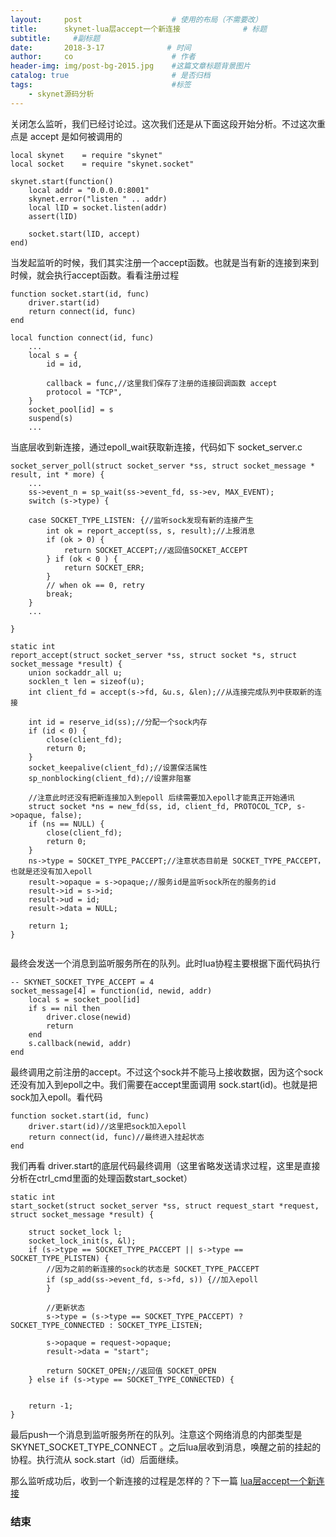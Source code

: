 ```yaml
---
layout:     post                    # 使用的布局（不需要改）
title:      skynet-lua层accept一个新连接              # 标题 
subtitle:     #副标题
date:       2018-3-17              # 时间
author:     co                      # 作者
header-img: img/post-bg-2015.jpg    #这篇文章标题背景图片
catalog: true                       # 是否归档
tags:                               #标签
    - skynet源码分析
---
```


关闭怎么监听，我们已经讨论过。这次我们还是从下面这段开始分析。不过这次重点是 accept 是如何被调用的
```
local skynet    = require "skynet"
local socket    = require "skynet.socket"

skynet.start(function()
    local addr = "0.0.0.0:8001"
    skynet.error("listen " .. addr)
    local lID = socket.listen(addr)
    assert(lID)

    socket.start(lID, accept)
end)
```
当发起监听的时候，我们其实注册一个accept函数。也就是当有新的连接到来到时候，就会执行accept函数。看看注册过程
```
function socket.start(id, func)
	driver.start(id)
	return connect(id, func)
end

local function connect(id, func)
	...	
	local s = {
		id = id,
	
		callback = func,//这里我们保存了注册的连接回调函数 accept
		protocol = "TCP",
	}
	socket_pool[id] = s
	suspend(s)
	...

```
当底层收到新连接，通过epoll_wait获取新连接，代码如下 socket_server.c
```
socket_server_poll(struct socket_server *ss, struct socket_message * result, int * more) {
	...
	ss->event_n = sp_wait(ss->event_fd, ss->ev, MAX_EVENT);
	switch (s->type) {

	case SOCKET_TYPE_LISTEN: {//监听sock发现有新的连接产生
		int ok = report_accept(ss, s, result);//上报消息
		if (ok > 0) {
			return SOCKET_ACCEPT;//返回值SOCKET_ACCEPT
		} if (ok < 0 ) {
			return SOCKET_ERR;
		}
		// when ok == 0, retry
		break;
	}
	...

}

static int
report_accept(struct socket_server *ss, struct socket *s, struct socket_message *result) {
	union sockaddr_all u;
	socklen_t len = sizeof(u);
	int client_fd = accept(s->fd, &u.s, &len);//从连接完成队列中获取新的连接

	int id = reserve_id(ss);//分配一个sock内存
	if (id < 0) {
		close(client_fd);
		return 0;
	}
	socket_keepalive(client_fd);//设置保活属性
	sp_nonblocking(client_fd);//设置非阻塞
	
	//注意此时还没有把新连接加入到epoll 后续需要加入epoll才能真正开始通讯
	struct socket *ns = new_fd(ss, id, client_fd, PROTOCOL_TCP, s->opaque, false);
	if (ns == NULL) {
		close(client_fd);
		return 0;
	}
	ns->type = SOCKET_TYPE_PACCEPT;//注意状态目前是 SOCKET_TYPE_PACCEPT，也就是还没有加入epoll
	result->opaque = s->opaque;//服务id是监听sock所在的服务的id
	result->id = s->id;
	result->ud = id;
	result->data = NULL;

	return 1;
}


```
最终会发送一个消息到监听服务所在的队列。此时lua协程主要根据下面代码执行
```
-- SKYNET_SOCKET_TYPE_ACCEPT = 4
socket_message[4] = function(id, newid, addr)
	local s = socket_pool[id]
	if s == nil then
		driver.close(newid)
		return
	end
	s.callback(newid, addr)
end
```
最终调用之前注册的accept。不过这个sock并不能马上接收数据，因为这个sock还没有加入到epoll之中。我们需要在accept里面调用 sock.start(id)。也就是把sock加入epoll。看代码
```
function socket.start(id, func)
	driver.start(id)//这里把sock加入epoll
	return connect(id, func)//最终进入挂起状态
end

```
我们再看 driver.start的底层代码最终调用（这里省略发送请求过程，这里是直接分析在ctrl_cmd里面的处理函数start_socket）
```
static int
start_socket(struct socket_server *ss, struct request_start *request, struct socket_message *result) {

	struct socket_lock l;
	socket_lock_init(s, &l);
	if (s->type == SOCKET_TYPE_PACCEPT || s->type == SOCKET_TYPE_PLISTEN) {
		//因为之前的新连接的sock的状态是 SOCKET_TYPE_PACCEPT 
		if (sp_add(ss->event_fd, s->fd, s)) {//加入epoll
		}
	
		//更新状态
		s->type = (s->type == SOCKET_TYPE_PACCEPT) ? SOCKET_TYPE_CONNECTED : SOCKET_TYPE_LISTEN;
		
		s->opaque = request->opaque;
		result->data = "start";
		
		return SOCKET_OPEN;//返回值 SOCKET_OPEN
	} else if (s->type == SOCKET_TYPE_CONNECTED) {
	

	return -1;
}
```
最后push一个消息到监听服务所在的队列。注意这个网络消息的内部类型是 SKYNET_SOCKET_TYPE_CONNECT 。之后lua层收到消息，唤醒之前的挂起的协程。执行流从 sock.start（id）后面继续。

那么监听成功后，收到一个新连接的过程是怎样的？下一篇 [lua层accept一个新连接]()
### 结束